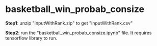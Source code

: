 # basketball_win_probab_consize
**Step1**: unzip "inputWithRank.zip" to get "inputWithRank.csv" <br>

**Step2**: run the "basketball_win_probab_consize.ipynb" file. It requires tensorflow library to run.
